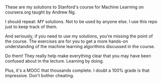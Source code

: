 These are my solutions to Stanford's course for Machine Learning on coursera.org taught by Andrew Ng.

I should repeat: *MY* solutions. Not to be used by anyone else. I use this repo just to keep track of them.

And seriously, if you need to use my solutions, you're missing the point of the course.
The exercises are for you to get a more hands-on understanding of the machine learning algorithms discussed in the course.

Do them! They really help make everything clear that you may have been confused about in the lecture. Learning by doing.

Plus, it's a MOOC that thousands complete. I doubt a 100% grade is that impressive. Don't bother cheating.
